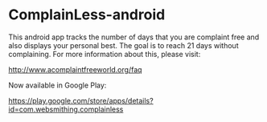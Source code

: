 ComplainLess-android
====================

This android app tracks the number of days that you are complaint free and also displays your personal best. The goal is to reach 21 days without complaining. For more information about this, please visit:

http://www.acomplaintfreeworld.org/faq

Now available in Google Play:

https://play.google.com/store/apps/details?id=com.websmithing.complainless
